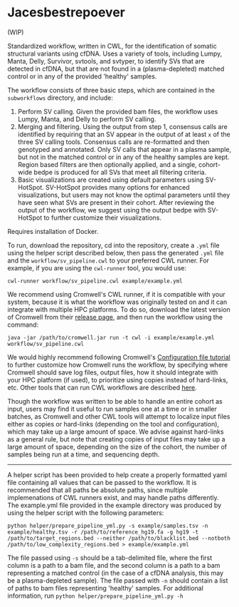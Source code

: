 # Jacesbestrepoever
(WIP)

Standardized workflow, written in CWL, for the identification of somatic structural variants using cfDNA. Uses a variety of tools, including Lumpy, Manta, Delly, Survivor, svtools, and svtyper, to identify SVs that are detected in cfDNA, but that are not found in a (plasma-depleted) matched control or in any of the provided 'healthy' samples.

The workflow consists of three basic steps, which are contained in the `subworkflows` directory, and include:
 1. Perform SV calling. Given the provided bam files, the workflow uses Lumpy, Manta, and Delly to perform SV calling.
 2. Merging and filtering. Using the output from step 1, consensus calls are identified by requiring that an SV appear in the output of at least `x` of the three SV calling tools. Consensus calls are re-formatted and then genotyped and annotated. Only SV calls that appear in a plasma sample, but not in the matched control or in any of the healthy samples are kept. Region based filters are then optionally applied, and a single, cohort-wide bedpe is produced for all SVs that meet all filtering criteria.
 3. Basic visualizations are created using default parameters using SV-HotSpot. SV-HotSpot provides many options for enhanced visualizations, but users may not know the optimal parameters until they have seen what SVs are present in their cohort. After reviewing the output of the workflow, we suggest using the output bedpe with SV-HotSpot to further customize their visualizations. 

Requires installation of Docker.

To run, download the repository, cd into the repository, create a `.yml` file using the helper script described below, then pass the generated `.yml` file and the `workflow/sv_pipeline.cwl` to your preferred CWL runner. For example, if you are using the `cwl-runner` tool, you would use:

```
cwl-runner workflow/sv_pipeline.cwl example/example.yml
```

We recommend using Cromwell's CWL runner, if it is compatible with your system, because it is what the workflow was originally tested on and it can integrate with multiple HPC platforms. To do so, download the latest version of Cromwell from their [release page](https://github.com/broadinstitute/cromwell/releases), and then run the workflow using the command:

```
java -jar /path/to/cromwell.jar run -t cwl -i example/example.yml workflow/sv_pipeline.cwl
```

We would highly recommend following Cromwell's [Configuration file tutorial](https://cromwell.readthedocs.io/en/stable/tutorials/ConfigurationFiles/) to further customize how Cromwell runs the workflow, by specifying where Cromwell should save log files, output files, how it should integrate with your HPC platform (if used), to prioritize using copies instead of hard-links, etc. Other tools that can run CWL workflows are described [here](https://www.commonwl.org/).

Though the workflow was written to be able to handle an entire cohort as input, users may find it useful to run samples one at a time or in smaller batches, as Cromwell and other CWL tools will attempt to localize input files either as copies or hard-links (depending on the tool and configuration), which may take up a large amount of space. We advise against hard-links as a general rule, but note that creating copies of input files may take up a large amount of space, depending on the size of the cohort, the number of samples being run at a time, and sequencing depth.

---

A helper script has been provided to help create a properly formatted yaml file containing all values that can be passed to the workflow. It is recommended that all paths be absolute paths, since multiple implemenations of CWL runners exist, and may handle paths differently. The example.yml file provided in the example directory was produced by using the helper script with the following parameters:

```
python helper/prepare_pipeline_yml.py -s example/samples.tsv -n example/healthy.tsv -r /path/to/reference_hg19.fa -g hg19 -t /path/to/target_regions.bed --neither /path/to/blacklist.bed --notboth /path/to/low_complexity_regions.bed > example/example.yml
```

The file passed using `-s` should be a tab-delimited file, where the first column is a path to a bam file, and the second column is a path to a bam representing a matched control (in the case of a cfDNA analysis, this may be a plasma-depleted sample). The file passed with `-n` should contain a list of paths to bam files representing 'healthy' samples. For additional information, run `python helper/prepare_pipeline_yml.py -h`

